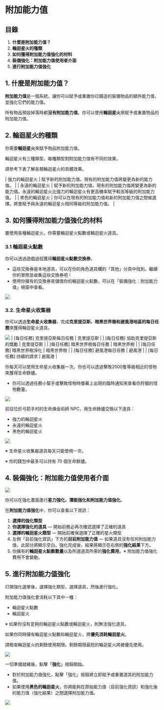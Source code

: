 # 附加能力值
## 目錄
1.  **什麼是附加能力值？**
2.  **輪迴星火的種類**
3.  **如何獲得附加能力值強化的材料**
4.  **裝備強化：附加能力值使用者介面**
5.  **進行附加能力值強化**
## 1. 什麼是附加能力值？

**附加能力值**是一個系統，讓你可以賦予或重置你已鑄造的裝備物品的額外能力值，並強化它們的能力值。

所有物品預設掉落時都**沒有附加能力值**。你可以使用**輪迴星火**來賦予或重置物品的附加能力值。

## 2. 輪迴星火的種類

你需要**輪迴星火**來賦予物品附加能力值。

輪迴星火有三種類型。每種類型對附加能力值有不同的效果。

請參考下表了解各類輪迴星火的具體效果。

| 強力的輪迴星火 | 賦予新的附加能力值。現有的附加能力值將變更為新的能力值。 |
| 永遠的輪迴星火 | 賦予新的附加能力值。現有的附加能力值將變更為新的能力值。永遠的輪迴星火比強力的輪迴星火有更高機率賦予較高等級的附加能力值。 |
| 黑色的輪迴星火 | 你可以在現有的附加能力值和新的附加能力值之間做選擇。將會賦予與永遠的輪迴星火相同等級的附加能力值。 |

## 3. 如何獲得附加能力值強化的材料

要使用各種輪迴星火，你需要輪迴星火點數或輪迴星火道具。

### 3.1 輪迴星火點數

你可以透過遊戲過程獲得**輪迴星火點數交換券**。

*   這些交換券是本地道具，可以在你的角色道具欄的「其他」分頁中找到。繼續你的冒險並收集這些交換券吧！
*   使用你擁有的交換券來儲值你的輪迴星火點數，可以在「裝備強化：附加能力值」視窗中查看。

![](images/msn-101/beginners-guide/enhancement/image_1747236290045_378.png)

### 3.2. 生命星火收集器

你可以透過**生命星火收集器**，完成**克里提亞斯、暗黑世界樹和避風港地區的每日任務**來獲得輪迴星火道具。

![](images/msn-101/beginners-guide/enhancement/image_1747236290045_718.png)
| [每日任務] 克里提亞斯每日任務 | 克里提亞斯 |
| [每日任務] 協助克里提亞斯的獎勵 | 克里提亞斯 |
| [每日任務] 暗黑世界樹每日任務 | 暗黑世界樹 |
| [每日任務] 暗黑世界樹淨化 | 暗黑世界樹 |
| [每日任務] 避風港每日任務 | 避風港 |
| [每日任務] 持續的請求 | 避風港 |

你每天可以使用生命星火收集器一次。你也可以透過擊敗2000隻等級相近的怪物來獲得生命餘燼。

*   你可以透過任務小幫手或擊敗怪物時螢幕上出現的臨時通知來查看你狩獵的怪物數量。

![](images/msn-101/beginners-guide/enhancement/image_1747236290045_833.png)

前往位於弓箭手村的生命煉金術師 NPC，用生命餘燼交換以下道具：

*   強力的輪迴星火
*   永遠的輪迴星火
*   黑色的輪迴星火

![](images/msn-101/beginners-guide/enhancement/image_1747236290045_152.png)

※ 生命星火收集器道具每天只能使用一次。

※ 你的錢包中最多可以持有 70 個生命餘燼。

## 4. 裝備強化：附加能力值使用者介面

![](images/msn-101/beginners-guide/enhancement/image_1747236290045_64.png)

你可以在強化畫面進行**星力強化、潛能強化和附加能力值強化**。

在**附加能力值強化**中，你可以查看以下資訊：

1.  **選擇的強化類型**
2.  **你選擇強化的道具** — 開始前務必再次確認選擇了正確的道具
3.  **選擇的輪迴星火類型** — 開始前確保選擇了正確的星火類型
4.  左側「目前強化資訊」下方的**目前附加能力值** — 如果道具沒有任何附加能力值，此部分將顯示空白。強化完成後，結果將顯示在右側的**強化結果**下方。
5.  你擁有的**輪迴星火點數數量**以及所選道具所需的**強化費用**。※ 附加能力值強化費用不會變動。
## 5. 進行附加能力值強化

打開強化選單後，選擇強化類型，選擇道具，然後進行強化。

附加能力值強化會消耗以下其中一種：

*   輪迴星火點數
*   輪迴星火

※ 如果你沒有足夠的輪迴星火點數或輪迴星火，則無法強化道具。

如果你同時擁有輪迴星火點數和輪迴星火，將**優先消耗輪迴星火**。

請檢查輪迴星火的剩餘使用期限。剩餘期限最短的輪迴星火將被優先使用。

![](images/msn-101/beginners-guide/enhancement/image_1747236290045_92.png)

一切準備就緒後，點擊「**強化**」按鈕開始。

*   對於附加能力值強化，點擊「強化」按鈕將立即賦予或重置道具的附加能力值。
*   如果使用**黑色的輪迴星火**，你將能夠在原始能力值（目前強化資訊）和強化後的能力值（強化結果）之間選擇附加能力值。

![](images/msn-101/beginners-guide/enhancement/image_1747236290045_24.png)
